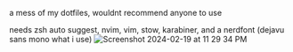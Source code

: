 a mess of my dotfiles, wouldnt recommend anyone to use

needs zsh auto suggest, nvim, vim, stow, karabiner, and a nerdfont (dejavu sans mono what i use)
![Screenshot 2024-02-19 at 11 29 34 PM](https://github.com/jacknormand/dotfiles/assets/21299000/ec2c429f-1ddf-4641-aa68-1fa3350aac10)
